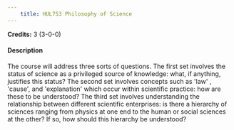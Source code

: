 ```yaml
---
    title: HUL753 Philosophy of Science
---
```

**Credits:** 3 (3-0-0)



#### Description 
The course will address three sorts of questions. The first set involves the status of science as a privileged source of knowledge: what, if anything, justifies this status? The second set involves concepts such as 'law' , 'cause', and 'explanation' which occur within scientific practice: how are these to be understood? The third set involves understanding the relationship between different scientific enterprises: is there a hierarchy of sciences ranging from physics at one end to the human or social sciences at the other? If so, how should this hierarchy be understood?
